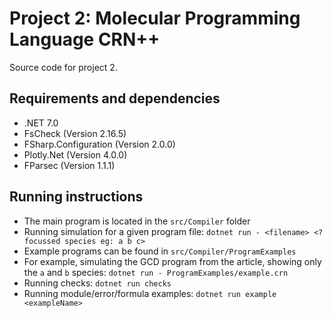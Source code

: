 # Project 2: Molecular Programming Language CRN++

Source code for project 2.

## Requirements and dependencies

* .NET 7.0
* FsCheck (Version 2.16.5)
* FSharp.Configuration (Version 2.0.0)
* Plotly.Net (Version 4.0.0)
* FParsec (Version 1.1.1)

## Running instructions

* The main program is located in the `src/Compiler` folder
* Running simulation for a given program file: `dotnet run - <filename> <?focussed species eg: a b c>`
* Example programs can be found in `src/Compiler/ProgramExamples`
* For example, simulating the GCD program from the article, showing only the `a` and `b` species: `dotnet run - ProgramExamples/example.crn`
* Running checks: `dotnet run checks`
* Running module/error/formula examples: `dotnet run example <exampleName>`
